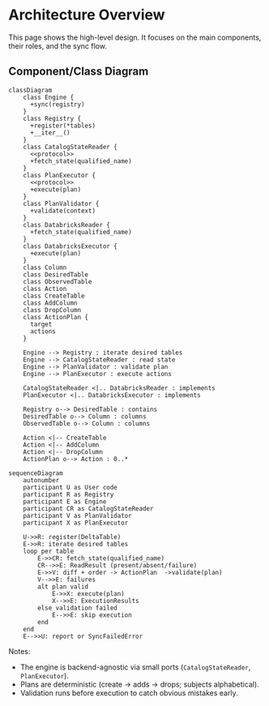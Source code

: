 # Architecture Overview

This page shows the high-level design. It focuses on the main components, their roles, and the sync flow.

## Component/Class Diagram

```mermaid
classDiagram
    class Engine {
      +sync(registry)
    }
    class Registry {
      +register(*tables)
      +__iter__()
    }
    class CatalogStateReader {
      <<protocol>>
      +fetch_state(qualified_name)
    }
    class PlanExecutor {
      <<protocol>>
      +execute(plan)
    }
    class PlanValidator {
      +validate(context)
    }
    class DatabricksReader {
      +fetch_state(qualified_name)
    }
    class DatabricksExecutor {
      +execute(plan)
    }
    class Column
    class DesiredTable
    class ObservedTable
    class Action
    class CreateTable
    class AddColumn
    class DropColumn
    class ActionPlan {
      target
      actions
    }

    Engine --> Registry : iterate desired tables
    Engine --> CatalogStateReader : read state
    Engine --> PlanValidator : validate plan
    Engine --> PlanExecutor : execute actions

    CatalogStateReader <|.. DatabricksReader : implements
    PlanExecutor <|.. DatabricksExecutor : implements

    Registry o--> DesiredTable : contains
    DesiredTable o--> Column : columns
    ObservedTable o--> Column : columns

    Action <|-- CreateTable
    Action <|-- AddColumn
    Action <|-- DropColumn
    ActionPlan o--> Action : 0..*
```

```mermaid
sequenceDiagram
    autonumber
    participant U as User code
    participant R as Registry
    participant E as Engine
    participant CR as CatalogStateReader
    participant V as PlanValidator
    participant X as PlanExecutor

    U->>R: register(DeltaTable)
    E->>R: iterate desired tables
    loop per table
        E->>CR: fetch_state(qualified_name)
        CR-->>E: ReadResult (present/absent/failure)
        E->>V: diff + order -> ActionPlan  ->validate(plan)
        V-->>E: failures
        alt plan valid
            E->>X: execute(plan)
            X-->>E: ExecutionResults
        else validation failed
            E-->>E: skip execution
        end
    end
    E-->>U: report or SyncFailedError
```


Notes:
- The engine is backend-agnostic via small ports (`CatalogStateReader`, `PlanExecutor`).
- Plans are deterministic (create → adds → drops; subjects alphabetical).
- Validation runs before execution to catch obvious mistakes early.
